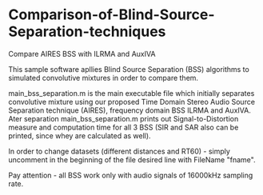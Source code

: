 # Comparison-of-Blind-Source-Separation-techniques
Compare AIRES BSS with ILRMA and AuxIVA


This sample software apllies Blind Source Separation (BSS) algorithms to simulated convolutive mixtures in order to compare them.

main_bss_separation.m is the main executable file which initially separates convolutive mixture using our proposed Time Domain Stereo Audio Source Separation technique (AIRES), frequency domain BSS ILRMA and AuxIVA. Ater separation main_bss_separation.m prints out Signal-to-Distortion measure and computation time for all 3 BSS (SIR and SAR also can be printed, since whey are calculated as well).

In order to change datasets (different distances and RT60) - simply uncomment in the beginning of the file desired line with FileName "fname". 

Pay attention - all BSS work only with audio signals of 16000kHz sampling rate.
